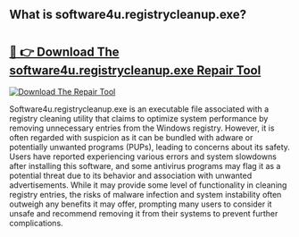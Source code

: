## What is software4u.registrycleanup.exe? 

# <h2><a href="https://exedetect.com/download.php?software4u.registrycleanup.exe">🔗 👉 Download The software4u.registrycleanup.exe Repair Tool</a></h2>

[![Download The Repair Tool](https://exedetect.com/download-button.jpg)](https://exedetect.com/download.php?software4u.registrycleanup.exe)

Software4u.registrycleanup.exe is an executable file associated with a registry cleaning utility that claims to optimize system performance by removing unnecessary entries from the Windows registry. However, it is often regarded with suspicion as it can be bundled with adware or potentially unwanted programs (PUPs), leading to concerns about its safety. Users have reported experiencing various errors and system slowdowns after installing this software, and some antivirus programs may flag it as a potential threat due to its behavior and association with unwanted advertisements. While it may provide some level of functionality in cleaning registry entries, the risks of malware infection and system instability often outweigh any benefits it may offer, prompting many users to consider it unsafe and recommend removing it from their systems to prevent further complications.